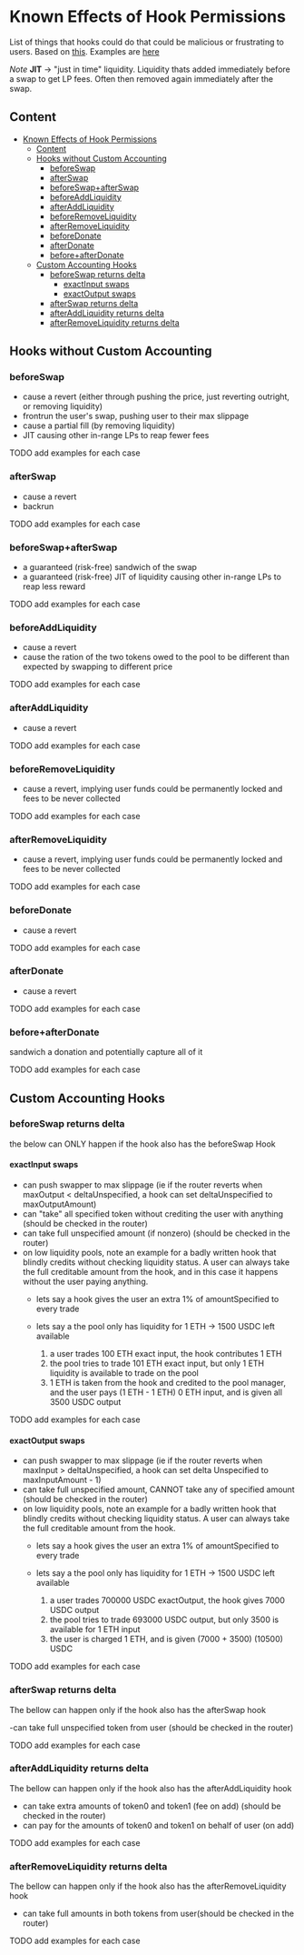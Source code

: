 # Known Effects of Hook Permissions

List of things that hooks could do that could be malicious or frustrating to users. Based on [this](https://github.com/Uniswap/v4-core/blob/main/docs/security/Known_Effects_of_Hook_Permissions.pdf).
Examples are [here](../projects/malicious-hooks/)

*Note* **JIT** -> "just in time" liquidity. Liquidity thats added immediately before a swap to get LP fees. Often then removed again immediately after the swap.

## Content

- [Known Effects of Hook Permissions](#known-effects-of-hook-permissions)
  - [Content](#content)
  - [Hooks without Custom Accounting](#hooks-without-custom-accounting)
    - [beforeSwap](#beforeswap)
    - [afterSwap](#afterswap)
    - [beforeSwap+afterSwap](#beforeswapafterswap)
    - [beforeAddLiquidity](#beforeaddliquidity)
    - [afterAddLiquidity](#afteraddliquidity)
    - [beforeRemoveLiquidity](#beforeremoveliquidity)
    - [afterRemoveLiquidity](#afterremoveliquidity)
    - [beforeDonate](#beforedonate)
    - [afterDonate](#afterdonate)
    - [before+afterDonate](#beforeafterdonate)
  - [Custom Accounting Hooks](#custom-accounting-hooks)
    - [beforeSwap returns delta](#beforeswap-returns-delta)
      - [exactInput swaps](#exactinput-swaps)
      - [exactOutput swaps](#exactoutput-swaps)
    - [afterSwap returns delta](#afterswap-returns-delta)
    - [afterAddLiquidity returns delta](#afteraddliquidity-returns-delta)
    - [afterRemoveLiquidity returns delta](#afterremoveliquidity-returns-delta)

## Hooks without Custom Accounting

### beforeSwap

- cause a revert (either through pushing the price, just reverting outright, or removing liquidity)
- frontrun the user's swap, pushing user to their max slippage
- cause a partial fill (by removing liquidity)
- JIT causing other in-range LPs to reap fewer fees

TODO add examples for each case

### afterSwap

- cause a revert
- backrun

TODO add examples for each case

### beforeSwap+afterSwap

- a guaranteed (risk-free) sandwich of the swap
- a guaranteed (risk-free) JIT of liquidity causing other in-range LPs to reap less reward

TODO add examples for each case

### beforeAddLiquidity

- cause a revert
- cause the ration of the two tokens owed to the pool to be different than expected by swapping to different price

TODO add examples for each case

### afterAddLiquidity

- cause a revert

TODO add examples for each case

### beforeRemoveLiquidity

- cause a revert, implying user funds could be permanently locked and fees to be never collected

TODO add examples for each case

### afterRemoveLiquidity

- cause a revert, implying user funds could be permanently locked and fees to be never collected

TODO add examples for each case

### beforeDonate

- cause a revert

TODO add examples for each case

### afterDonate

- cause a revert

TODO add examples for each case

### before+afterDonate

sandwich a donation and potentially capture all of it

TODO add examples for each case

## Custom Accounting Hooks

### beforeSwap returns delta

the below can ONLY happen if the hook also has the beforeSwap Hook

#### exactInput swaps

- can push swapper to max slippage (ie if the router reverts when maxOutput < deltaUnspecified, a hook can set deltaUnspecified to maxOutputAmount)
- can "take" all specified token without crediting the user with anything
    (should be checked in the router)
- can take full unspecified amount (if nonzero)
    (should be checked in the router)
- on low liquidity pools, note an example for a badly written hook that blindly credits without checking liquidity status. A user can always take the full creditable amount from the hook, and in this case it happens without the user paying anything.
  - lets say a hook gives the user an extra 1% of amountSpecified to every trade
  - lets say a the pool only has liquidity for 1 ETH -> 1500 USDC left available

    1. a user trades 100 ETH exact input, the hook contributes 1 ETH
    2. the pool tries to trade 101 ETH exact input, but only 1 ETH liquidity is available to trade on the pool
    3. 1 ETH is taken from the hook and credited to the pool manager, and the user pays (1 ETH - 1 ETH) 0 ETH input, and is given all 3500 USDC output

TODO add examples for each case

#### exactOutput swaps

- can push swapper to max slippage (ie if the router reverts when maxInput > deltaUnspecified, a hook can set delta Unspecified to maxInputAmount - 1)
- can take full unspecified amount, CANNOT take any of specified amount (should be checked in the router)
- on low liquidity pools, note an example for a badly written hook that blindly credits without checking liquidity status. A user can always take the full creditable amount from the hook.
  - lets say a hook gives the user an extra 1% of amountSpecified to every trade
  - lets say a the pool only has liquidity for 1 ETH -> 1500 USDC left available

    1. a user trades 700000 USDC  exactOutput, the hook gives 7000 USDC output
    2. the pool tries to trade 693000 USDC output, but only 3500 is available for 1 ETH input
    3. the user is charged 1 ETH, and is given (7000 + 3500) (10500) USDC


TODO add examples for each case

### afterSwap returns delta

The bellow can happen only if the hook also has the afterSwap hook

-can take full unspecified token from user (should be checked in the router)

TODO add examples for each case

### afterAddLiquidity returns delta

The bellow can happen only if the hook also has the afterAddLiquidity hook

- can take extra amounts of token0 and token1 (fee on add) (should be checked in the router)
- can pay for the amounts of token0 and token1 on behalf of user (on add)

TODO add examples for each case

### afterRemoveLiquidity returns delta

The bellow can happen only if the hook also has the afterRemoveLiquidity hook

- can take full amounts in both tokens from user(should be checked in the router)

TODO add examples for each case
